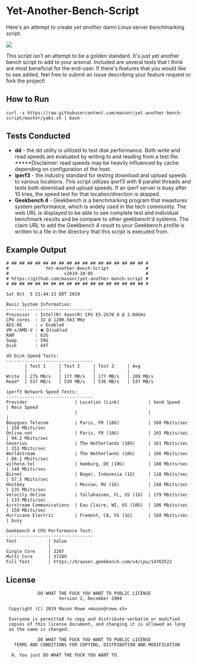 # Yet-Another-Bench-Script

Here's an attempt to create _yet another_ damn Linux server *bench*marking _script_.

![](https://imgs.xkcd.com/comics/standards.png)

This script isn't an attempt to be a golden standard. It's just yet another bench script to add to your arsenal. Included are several tests that I think are most beneficial for the end-user. If there's features that you would like to see added, feel free to submit an issue describing your feature request or fork the project!

## How to Run

`curl -s https://raw.githubusercontent.com/masonr/yet-another-bench-script/master/yabs.sh | bash`

## Tests Conducted

* **dd** - the dd utility is utilized to test disk performance. Both write and read speeds are evaluated by writing to and reading from a test file. **\***Disclaimer: read speeds may be heavily influenced by cache depending on configuration of the host.
* **iperf3** - the industry standard for testing download and upload speeds to various locations. This script utilizes iperf3 with 8 parallel threads and tests both download and upload speeds. If an iperf server is busy after 10 tries, the speed test for that location/direction is skipped.
* **Geekbench 4** - Geekbench is a benchmarking program that meastures system performance, which is widely used in the tech community. The web URL is displayed to be able to see complete test and individual benchmark results and be compare to other geekbench'd systems. The claim URL to add the Geekbench 4 result to your Geekbench profile is written to a file in the directory that this script is executed from.

## Example Output

```
# ## ## ## ## ## ## ## ## ## ## ## ## ## ## ## ## ## #
#              Yet-Another-Bench-Script              #
#                     v2019-10-05                    #
# https://github.com/masonr/yet-another-bench-script #
# ## ## ## ## ## ## ## ## ## ## ## ## ## ## ## ## ## #

Sat Oct  5 21:44:13 EDT 2019

Basic System Information:
---------------------------------
Processor  : Intel(R) Xeon(R) CPU E5-2670 0 @ 2.60GHz
CPU cores  : 32 @ 1200.563 MHz
AES-NI     : ✔ Enabled
VM-x/AMD-V : ❌ Disabled
RAM        : 62G
Swap       : 59G
Disk       : 44T

dd Disk Speed Tests:
---------------------------------
       | Test 1     | Test 2     | Test 3     | Avg
       |            |            |            |
Write  | 275 MB/s   | 177 MB/s   | 177 MB/s   | 209 MB/s
Read*  | 537 MB/s   | 539 MB/s   | 536 MB/s   | 537 MB/s

iperf3 Network Speed Tests:
---------------------------------
Provider                  | Location (Link)           | Send Speed      | Recv Speed
                          |                           |                 |
Bouygues Telecom          | Paris, FR (10G)           | 160 Mbits/sec   | 158 Mbits/sec
Online.net                | Paris, FR (10G)           | 165 Mbits/sec   | 94.2 Mbits/sec
Severius                  | The Netherlands (10G)     | 161 Mbits/sec   | 151 Mbits/sec
Worldstream               | The Netherlands (10G)     | 166 Mbits/sec   | 88.1 Mbits/sec
wilhelm.tel               | Hamburg, DE (10G)         | 160 Mbits/sec   | 148 Mbits/sec
Biznet                    | Bogor, Indonesia (1G)     | 118 Mbits/sec   | 57.5 Mbits/sec
Hostkey                   | Moscow, RU (1G)           | 148 Mbits/sec   | 135 Mbits/sec
Velocity Online           | Tallahassee, FL, US (1G)  | 179 Mbits/sec   | 133 Mbits/sec
Airstream Communications  | Eau Claire, WI, US (10G)  | 186 Mbits/sec   | 150 Mbits/sec
Hurricane Electric        | Fremont, CA, US (1G)      | 168 Mbits/sec   | busy

Geekbench 4 CPU Performance Test:
---------------------------------
Test            | Value
                |
Single Core     | 3207
Multi Core      | 37289
Full Test       | https://browser.geekbench.com/v4/cpu/14763522

```

## License
```
            DO WHAT THE FUCK YOU WANT TO PUBLIC LICENSE
                    Version 2, December 2004

 Copyright (C) 2019 Mason Rowe <mason@rowe.sh>

 Everyone is permitted to copy and distribute verbatim or modified
 copies of this license document, and changing it is allowed as long
 as the name is changed.

            DO WHAT THE FUCK YOU WANT TO PUBLIC LICENSE
   TERMS AND CONDITIONS FOR COPYING, DISTRIBUTION AND MODIFICATION

  0. You just DO WHAT THE FUCK YOU WANT TO.
```
